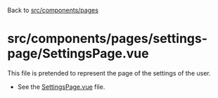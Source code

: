 Back to [src/components/pages](../README.md)

# src/components/pages/settings-page/SettingsPage.vue

This file is pretended to represent the page of the settings of the user.

- See the [SettingsPage.vue](./SettingsPage.vue) file.